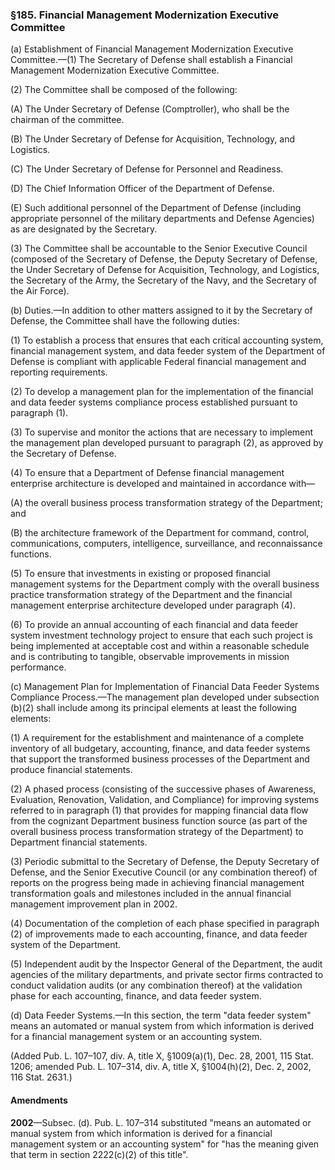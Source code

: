 ### §185. Financial Management Modernization Executive Committee ###

(a) Establishment of Financial Management Modernization Executive Committee.—(1) The Secretary of Defense shall establish a Financial Management Modernization Executive Committee.

(2) The Committee shall be composed of the following:

(A) The Under Secretary of Defense (Comptroller), who shall be the chairman of the committee.

(B) The Under Secretary of Defense for Acquisition, Technology, and Logistics.

(C) The Under Secretary of Defense for Personnel and Readiness.

(D) The Chief Information Officer of the Department of Defense.

(E) Such additional personnel of the Department of Defense (including appropriate personnel of the military departments and Defense Agencies) as are designated by the Secretary.

(3) The Committee shall be accountable to the Senior Executive Council (composed of the Secretary of Defense, the Deputy Secretary of Defense, the Under Secretary of Defense for Acquisition, Technology, and Logistics, the Secretary of the Army, the Secretary of the Navy, and the Secretary of the Air Force).

(b) Duties.—In addition to other matters assigned to it by the Secretary of Defense, the Committee shall have the following duties:

(1) To establish a process that ensures that each critical accounting system, financial management system, and data feeder system of the Department of Defense is compliant with applicable Federal financial management and reporting requirements.

(2) To develop a management plan for the implementation of the financial and data feeder systems compliance process established pursuant to paragraph (1).

(3) To supervise and monitor the actions that are necessary to implement the management plan developed pursuant to paragraph (2), as approved by the Secretary of Defense.

(4) To ensure that a Department of Defense financial management enterprise architecture is developed and maintained in accordance with—

(A) the overall business process transformation strategy of the Department; and

(B) the architecture framework of the Department for command, control, communications, computers, intelligence, surveillance, and reconnaissance functions.

(5) To ensure that investments in existing or proposed financial management systems for the Department comply with the overall business practice transformation strategy of the Department and the financial management enterprise architecture developed under paragraph (4).

(6) To provide an annual accounting of each financial and data feeder system investment technology project to ensure that each such project is being implemented at acceptable cost and within a reasonable schedule and is contributing to tangible, observable improvements in mission performance.

(c) Management Plan for Implementation of Financial Data Feeder Systems Compliance Process.—The management plan developed under subsection (b)(2) shall include among its principal elements at least the following elements:

(1) A requirement for the establishment and maintenance of a complete inventory of all budgetary, accounting, finance, and data feeder systems that support the transformed business processes of the Department and produce financial statements.

(2) A phased process (consisting of the successive phases of Awareness, Evaluation, Renovation, Validation, and Compliance) for improving systems referred to in paragraph (1) that provides for mapping financial data flow from the cognizant Department business function source (as part of the overall business process transformation strategy of the Department) to Department financial statements.

(3) Periodic submittal to the Secretary of Defense, the Deputy Secretary of Defense, and the Senior Executive Council (or any combination thereof) of reports on the progress being made in achieving financial management transformation goals and milestones included in the annual financial management improvement plan in 2002.

(4) Documentation of the completion of each phase specified in paragraph (2) of improvements made to each accounting, finance, and data feeder system of the Department.

(5) Independent audit by the Inspector General of the Department, the audit agencies of the military departments, and private sector firms contracted to conduct validation audits (or any combination thereof) at the validation phase for each accounting, finance, and data feeder system.

(d) Data Feeder Systems.—In this section, the term "data feeder system" means an automated or manual system from which information is derived for a financial management system or an accounting system.

(Added Pub. L. 107–107, div. A, title X, §1009(a)(1), Dec. 28, 2001, 115 Stat. 1206; amended Pub. L. 107–314, div. A, title X, §1004(h)(2), Dec. 2, 2002, 116 Stat. 2631.)

#### Amendments ####

**2002**—Subsec. (d). Pub. L. 107–314 substituted "means an automated or manual system from which information is derived for a financial management system or an accounting system" for "has the meaning given that term in section 2222(c)(2) of this title".